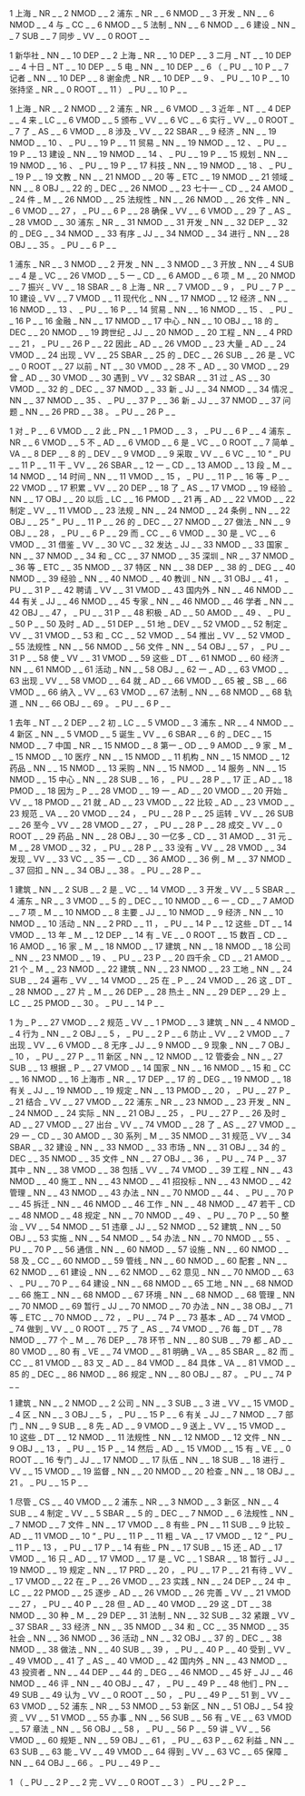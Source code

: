 1	上海	_	NR	_	_	2	NMOD	_	_
2	浦东	_	NR	_	_	6	NMOD	_	_
3	开发	_	NN	_	_	6	NMOD	_	_
4	与	_	CC	_	_	6	NMOD	_	_
5	法制	_	NN	_	_	6	NMOD	_	_
6	建设	_	NN	_	_	7	SUB	_	_
7	同步	_	VV	_	_	0	ROOT	_	_

1	新华社	_	NN	_	_	10	DEP	_	_
2	上海	_	NR	_	_	10	DEP	_	_
3	二月	_	NT	_	_	10	DEP	_	_
4	十日	_	NT	_	_	10	DEP	_	_
5	电	_	NN	_	_	10	DEP	_	_
6	（	_	PU	_	_	10	P	_	_
7	记者	_	NN	_	_	10	DEP	_	_
8	谢金虎	_	NR	_	_	10	DEP	_	_
9	、	_	PU	_	_	10	P	_	_
10	张持坚	_	NR	_	_	0	ROOT	_	_
11	）	_	PU	_	_	10	P	_	_

1	上海	_	NR	_	_	2	NMOD	_	_
2	浦东	_	NR	_	_	6	VMOD	_	_
3	近年	_	NT	_	_	4	DEP	_	_
4	来	_	LC	_	_	6	VMOD	_	_
5	颁布	_	VV	_	_	6	VC	_	_
6	实行	_	VV	_	_	0	ROOT	_	_
7	了	_	AS	_	_	6	VMOD	_	_
8	涉及	_	VV	_	_	22	SBAR	_	_
9	经济	_	NN	_	_	19	NMOD	_	_
10	、	_	PU	_	_	19	P	_	_
11	贸易	_	NN	_	_	19	NMOD	_	_
12	、	_	PU	_	_	19	P	_	_
13	建设	_	NN	_	_	19	NMOD	_	_
14	、	_	PU	_	_	19	P	_	_
15	规划	_	NN	_	_	19	NMOD	_	_
16	、	_	PU	_	_	19	P	_	_
17	科技	_	NN	_	_	19	NMOD	_	_
18	、	_	PU	_	_	19	P	_	_
19	文教	_	NN	_	_	21	NMOD	_	_
20	等	_	ETC	_	_	19	NMOD	_	_
21	领域	_	NN	_	_	8	OBJ	_	_
22	的	_	DEC	_	_	26	NMOD	_	_
23	七十一	_	CD	_	_	24	AMOD	_	_
24	件	_	M	_	_	26	NMOD	_	_
25	法规性	_	NN	_	_	26	NMOD	_	_
26	文件	_	NN	_	_	6	VMOD	_	_
27	，	_	PU	_	_	6	P	_	_
28	确保	_	VV	_	_	6	VMOD	_	_
29	了	_	AS	_	_	28	VMOD	_	_
30	浦东	_	NR	_	_	31	NMOD	_	_
31	开发	_	NN	_	_	32	DEP	_	_
32	的	_	DEG	_	_	34	NMOD	_	_
33	有序	_	JJ	_	_	34	NMOD	_	_
34	进行	_	NN	_	_	28	OBJ	_	_
35	。	_	PU	_	_	6	P	_	_

1	浦东	_	NR	_	_	3	NMOD	_	_
2	开发	_	NN	_	_	3	NMOD	_	_
3	开放	_	NN	_	_	4	SUB	_	_
4	是	_	VC	_	_	26	VMOD	_	_
5	一	_	CD	_	_	6	AMOD	_	_
6	项	_	M	_	_	20	NMOD	_	_
7	振兴	_	VV	_	_	18	SBAR	_	_
8	上海	_	NR	_	_	7	VMOD	_	_
9	，	_	PU	_	_	7	P	_	_
10	建设	_	VV	_	_	7	VMOD	_	_
11	现代化	_	NN	_	_	17	NMOD	_	_
12	经济	_	NN	_	_	16	NMOD	_	_
13	、	_	PU	_	_	16	P	_	_
14	贸易	_	NN	_	_	16	NMOD	_	_
15	、	_	PU	_	_	16	P	_	_
16	金融	_	NN	_	_	17	NMOD	_	_
17	中心	_	NN	_	_	10	OBJ	_	_
18	的	_	DEC	_	_	20	NMOD	_	_
19	跨世纪	_	JJ	_	_	20	NMOD	_	_
20	工程	_	NN	_	_	4	PRD	_	_
21	，	_	PU	_	_	26	P	_	_
22	因此	_	AD	_	_	26	VMOD	_	_
23	大量	_	AD	_	_	24	VMOD	_	_
24	出现	_	VV	_	_	25	SBAR	_	_
25	的	_	DEC	_	_	26	SUB	_	_
26	是	_	VC	_	_	0	ROOT	_	_
27	以前	_	NT	_	_	30	VMOD	_	_
28	不	_	AD	_	_	30	VMOD	_	_
29	曾	_	AD	_	_	30	VMOD	_	_
30	遇到	_	VV	_	_	32	SBAR	_	_
31	过	_	AS	_	_	30	VMOD	_	_
32	的	_	DEC	_	_	37	NMOD	_	_
33	新	_	JJ	_	_	34	NMOD	_	_
34	情况	_	NN	_	_	37	NMOD	_	_
35	、	_	PU	_	_	37	P	_	_
36	新	_	JJ	_	_	37	NMOD	_	_
37	问题	_	NN	_	_	26	PRD	_	_
38	。	_	PU	_	_	26	P	_	_

1	对	_	P	_	_	6	VMOD	_	_
2	此	_	PN	_	_	1	PMOD	_	_
3	，	_	PU	_	_	6	P	_	_
4	浦东	_	NR	_	_	6	VMOD	_	_
5	不	_	AD	_	_	6	VMOD	_	_
6	是	_	VC	_	_	0	ROOT	_	_
7	简单	_	VA	_	_	8	DEP	_	_
8	的	_	DEV	_	_	9	VMOD	_	_
9	采取	_	VV	_	_	6	VC	_	_
10	“	_	PU	_	_	11	P	_	_
11	干	_	VV	_	_	26	SBAR	_	_
12	一	_	CD	_	_	13	AMOD	_	_
13	段	_	M	_	_	14	NMOD	_	_
14	时间	_	NN	_	_	11	VMOD	_	_
15	，	_	PU	_	_	11	P	_	_
16	等	_	P	_	_	22	VMOD	_	_
17	积累	_	VV	_	_	20	DEP	_	_
18	了	_	AS	_	_	17	VMOD	_	_
19	经验	_	NN	_	_	17	OBJ	_	_
20	以后	_	LC	_	_	16	PMOD	_	_
21	再	_	AD	_	_	22	VMOD	_	_
22	制定	_	VV	_	_	11	VMOD	_	_
23	法规	_	NN	_	_	24	NMOD	_	_
24	条例	_	NN	_	_	22	OBJ	_	_
25	”	_	PU	_	_	11	P	_	_
26	的	_	DEC	_	_	27	NMOD	_	_
27	做法	_	NN	_	_	9	OBJ	_	_
28	，	_	PU	_	_	6	P	_	_
29	而	_	CC	_	_	6	VMOD	_	_
30	是	_	VC	_	_	6	VMOD	_	_
31	借鉴	_	VV	_	_	30	VC	_	_
32	发达	_	JJ	_	_	33	NMOD	_	_
33	国家	_	NN	_	_	37	NMOD	_	_
34	和	_	CC	_	_	37	NMOD	_	_
35	深圳	_	NR	_	_	37	NMOD	_	_
36	等	_	ETC	_	_	35	NMOD	_	_
37	特区	_	NN	_	_	38	DEP	_	_
38	的	_	DEG	_	_	40	NMOD	_	_
39	经验	_	NN	_	_	40	NMOD	_	_
40	教训	_	NN	_	_	31	OBJ	_	_
41	，	_	PU	_	_	31	P	_	_
42	聘请	_	VV	_	_	31	VMOD	_	_
43	国内外	_	NN	_	_	46	NMOD	_	_
44	有关	_	JJ	_	_	46	NMOD	_	_
45	专家	_	NN	_	_	46	NMOD	_	_
46	学者	_	NN	_	_	42	OBJ	_	_
47	，	_	PU	_	_	31	P	_	_
48	积极	_	AD	_	_	50	AMOD	_	_
49	、	_	PU	_	_	50	P	_	_
50	及时	_	AD	_	_	51	DEP	_	_
51	地	_	DEV	_	_	52	VMOD	_	_
52	制定	_	VV	_	_	31	VMOD	_	_
53	和	_	CC	_	_	52	VMOD	_	_
54	推出	_	VV	_	_	52	VMOD	_	_
55	法规性	_	NN	_	_	56	NMOD	_	_
56	文件	_	NN	_	_	54	OBJ	_	_
57	，	_	PU	_	_	31	P	_	_
58	使	_	VV	_	_	31	VMOD	_	_
59	这些	_	DT	_	_	61	NMOD	_	_
60	经济	_	NN	_	_	61	NMOD	_	_
61	活动	_	NN	_	_	58	OBJ	_	_
62	一	_	AD	_	_	63	VMOD	_	_
63	出现	_	VV	_	_	58	VMOD	_	_
64	就	_	AD	_	_	66	VMOD	_	_
65	被	_	SB	_	_	66	VMOD	_	_
66	纳入	_	VV	_	_	63	VMOD	_	_
67	法制	_	NN	_	_	68	NMOD	_	_
68	轨道	_	NN	_	_	66	OBJ	_	_
69	。	_	PU	_	_	6	P	_	_

1	去年	_	NT	_	_	2	DEP	_	_
2	初	_	LC	_	_	5	VMOD	_	_
3	浦东	_	NR	_	_	4	NMOD	_	_
4	新区	_	NN	_	_	5	VMOD	_	_
5	诞生	_	VV	_	_	6	SBAR	_	_
6	的	_	DEC	_	_	15	NMOD	_	_
7	中国	_	NR	_	_	15	NMOD	_	_
8	第一	_	OD	_	_	9	AMOD	_	_
9	家	_	M	_	_	15	NMOD	_	_
10	医疗	_	NN	_	_	15	NMOD	_	_
11	机构	_	NN	_	_	15	NMOD	_	_
12	药品	_	NN	_	_	15	NMOD	_	_
13	采购	_	NN	_	_	15	NMOD	_	_
14	服务	_	NN	_	_	15	NMOD	_	_
15	中心	_	NN	_	_	28	SUB	_	_
16	，	_	PU	_	_	28	P	_	_
17	正	_	AD	_	_	18	PMOD	_	_
18	因为	_	P	_	_	28	VMOD	_	_
19	一	_	AD	_	_	20	VMOD	_	_
20	开始	_	VV	_	_	18	PMOD	_	_
21	就	_	AD	_	_	23	VMOD	_	_
22	比较	_	AD	_	_	23	VMOD	_	_
23	规范	_	VA	_	_	20	VMOD	_	_
24	，	_	PU	_	_	28	P	_	_
25	运转	_	VV	_	_	26	SUB	_	_
26	至今	_	VV	_	_	28	VMOD	_	_
27	，	_	PU	_	_	28	P	_	_
28	成交	_	VV	_	_	0	ROOT	_	_
29	药品	_	NN	_	_	28	OBJ	_	_
30	一亿多	_	CD	_	_	31	AMOD	_	_
31	元	_	M	_	_	28	VMOD	_	_
32	，	_	PU	_	_	28	P	_	_
33	没有	_	VV	_	_	28	VMOD	_	_
34	发现	_	VV	_	_	33	VC	_	_
35	一	_	CD	_	_	36	AMOD	_	_
36	例	_	M	_	_	37	NMOD	_	_
37	回扣	_	NN	_	_	34	OBJ	_	_
38	。	_	PU	_	_	28	P	_	_

1	建筑	_	NN	_	_	2	SUB	_	_
2	是	_	VC	_	_	14	VMOD	_	_
3	开发	_	VV	_	_	5	SBAR	_	_
4	浦东	_	NR	_	_	3	VMOD	_	_
5	的	_	DEC	_	_	10	NMOD	_	_
6	一	_	CD	_	_	7	AMOD	_	_
7	项	_	M	_	_	10	NMOD	_	_
8	主要	_	JJ	_	_	10	NMOD	_	_
9	经济	_	NN	_	_	10	NMOD	_	_
10	活动	_	NN	_	_	2	PRD	_	_
11	，	_	PU	_	_	14	P	_	_
12	这些	_	DT	_	_	14	VMOD	_	_
13	年	_	M	_	_	12	DEP	_	_
14	有	_	VE	_	_	0	ROOT	_	_
15	数百	_	CD	_	_	16	AMOD	_	_
16	家	_	M	_	_	18	NMOD	_	_
17	建筑	_	NN	_	_	18	NMOD	_	_
18	公司	_	NN	_	_	23	NMOD	_	_
19	、	_	PU	_	_	23	P	_	_
20	四千余	_	CD	_	_	21	AMOD	_	_
21	个	_	M	_	_	23	NMOD	_	_
22	建筑	_	NN	_	_	23	NMOD	_	_
23	工地	_	NN	_	_	24	SUB	_	_
24	遍布	_	VV	_	_	14	VMOD	_	_
25	在	_	P	_	_	24	VMOD	_	_
26	这	_	DT	_	_	28	NMOD	_	_
27	片	_	M	_	_	26	DEP	_	_
28	热土	_	NN	_	_	29	DEP	_	_
29	上	_	LC	_	_	25	PMOD	_	_
30	。	_	PU	_	_	14	P	_	_

1	为	_	P	_	_	27	VMOD	_	_
2	规范	_	VV	_	_	1	PMOD	_	_
3	建筑	_	NN	_	_	4	NMOD	_	_
4	行为	_	NN	_	_	2	OBJ	_	_
5	，	_	PU	_	_	2	P	_	_
6	防止	_	VV	_	_	2	VMOD	_	_
7	出现	_	VV	_	_	6	VMOD	_	_
8	无序	_	JJ	_	_	9	NMOD	_	_
9	现象	_	NN	_	_	7	OBJ	_	_
10	，	_	PU	_	_	27	P	_	_
11	新区	_	NN	_	_	12	NMOD	_	_
12	管委会	_	NN	_	_	27	SUB	_	_
13	根据	_	P	_	_	27	VMOD	_	_
14	国家	_	NN	_	_	16	NMOD	_	_
15	和	_	CC	_	_	16	NMOD	_	_
16	上海市	_	NR	_	_	17	DEP	_	_
17	的	_	DEG	_	_	19	NMOD	_	_
18	有关	_	JJ	_	_	19	NMOD	_	_
19	规定	_	NN	_	_	13	PMOD	_	_
20	，	_	PU	_	_	27	P	_	_
21	结合	_	VV	_	_	27	VMOD	_	_
22	浦东	_	NR	_	_	23	NMOD	_	_
23	开发	_	NN	_	_	24	NMOD	_	_
24	实际	_	NN	_	_	21	OBJ	_	_
25	，	_	PU	_	_	27	P	_	_
26	及时	_	AD	_	_	27	VMOD	_	_
27	出台	_	VV	_	_	74	VMOD	_	_
28	了	_	AS	_	_	27	VMOD	_	_
29	一	_	CD	_	_	30	AMOD	_	_
30	系列	_	M	_	_	35	NMOD	_	_
31	规范	_	VV	_	_	34	SBAR	_	_
32	建设	_	NN	_	_	33	NMOD	_	_
33	市场	_	NN	_	_	31	OBJ	_	_
34	的	_	DEC	_	_	35	NMOD	_	_
35	文件	_	NN	_	_	27	OBJ	_	_
36	，	_	PU	_	_	74	P	_	_
37	其中	_	NN	_	_	38	VMOD	_	_
38	包括	_	VV	_	_	74	VMOD	_	_
39	工程	_	NN	_	_	43	NMOD	_	_
40	施工	_	NN	_	_	43	NMOD	_	_
41	招投标	_	NN	_	_	43	NMOD	_	_
42	管理	_	NN	_	_	43	NMOD	_	_
43	办法	_	NN	_	_	70	NMOD	_	_
44	、	_	PU	_	_	70	P	_	_
45	拆迁	_	NN	_	_	46	NMOD	_	_
46	工作	_	NN	_	_	48	NMOD	_	_
47	若干	_	CD	_	_	48	NMOD	_	_
48	规定	_	NN	_	_	70	NMOD	_	_
49	、	_	PU	_	_	70	P	_	_
50	整治	_	VV	_	_	54	NMOD	_	_
51	违章	_	JJ	_	_	52	NMOD	_	_
52	建筑	_	NN	_	_	50	OBJ	_	_
53	实施	_	NN	_	_	54	NMOD	_	_
54	办法	_	NN	_	_	70	NMOD	_	_
55	、	_	PU	_	_	70	P	_	_
56	通信	_	NN	_	_	60	NMOD	_	_
57	设施	_	NN	_	_	60	NMOD	_	_
58	及	_	CC	_	_	60	NMOD	_	_
59	管线	_	NN	_	_	60	NMOD	_	_
60	配套	_	NN	_	_	62	NMOD	_	_
61	建设	_	NN	_	_	62	NMOD	_	_
62	意见	_	NN	_	_	70	NMOD	_	_
63	、	_	PU	_	_	70	P	_	_
64	建设	_	NN	_	_	68	NMOD	_	_
65	工地	_	NN	_	_	68	NMOD	_	_
66	施工	_	NN	_	_	68	NMOD	_	_
67	环境	_	NN	_	_	68	NMOD	_	_
68	管理	_	NN	_	_	70	NMOD	_	_
69	暂行	_	JJ	_	_	70	NMOD	_	_
70	办法	_	NN	_	_	38	OBJ	_	_
71	等	_	ETC	_	_	70	NMOD	_	_
72	，	_	PU	_	_	74	P	_	_
73	基本	_	AD	_	_	74	VMOD	_	_
74	做到	_	VV	_	_	0	ROOT	_	_
75	了	_	AS	_	_	74	VMOD	_	_
76	每	_	DT	_	_	78	NMOD	_	_
77	个	_	M	_	_	76	DEP	_	_
78	环节	_	NN	_	_	80	SUB	_	_
79	都	_	AD	_	_	80	VMOD	_	_
80	有	_	VE	_	_	74	VMOD	_	_
81	明确	_	VA	_	_	85	SBAR	_	_
82	而	_	CC	_	_	81	VMOD	_	_
83	又	_	AD	_	_	84	VMOD	_	_
84	具体	_	VA	_	_	81	VMOD	_	_
85	的	_	DEC	_	_	86	NMOD	_	_
86	规定	_	NN	_	_	80	OBJ	_	_
87	。	_	PU	_	_	74	P	_	_

1	建筑	_	NN	_	_	2	NMOD	_	_
2	公司	_	NN	_	_	3	SUB	_	_
3	进	_	VV	_	_	15	VMOD	_	_
4	区	_	NN	_	_	3	OBJ	_	_
5	，	_	PU	_	_	15	P	_	_
6	有关	_	JJ	_	_	7	NMOD	_	_
7	部门	_	NN	_	_	9	SUB	_	_
8	先	_	AD	_	_	9	VMOD	_	_
9	送上	_	VV	_	_	15	VMOD	_	_
10	这些	_	DT	_	_	12	NMOD	_	_
11	法规性	_	NN	_	_	12	NMOD	_	_
12	文件	_	NN	_	_	9	OBJ	_	_
13	，	_	PU	_	_	15	P	_	_
14	然后	_	AD	_	_	15	VMOD	_	_
15	有	_	VE	_	_	0	ROOT	_	_
16	专门	_	JJ	_	_	17	NMOD	_	_
17	队伍	_	NN	_	_	18	SUB	_	_
18	进行	_	VV	_	_	15	VMOD	_	_
19	监督	_	NN	_	_	20	NMOD	_	_
20	检查	_	NN	_	_	18	OBJ	_	_
21	。	_	PU	_	_	15	P	_	_

1	尽管	_	CS	_	_	40	VMOD	_	_
2	浦东	_	NR	_	_	3	NMOD	_	_
3	新区	_	NN	_	_	4	SUB	_	_
4	制定	_	VV	_	_	5	SBAR	_	_
5	的	_	DEC	_	_	7	NMOD	_	_
6	法规性	_	NN	_	_	7	NMOD	_	_
7	文件	_	NN	_	_	17	VMOD	_	_
8	有些	_	PN	_	_	11	SUB	_	_
9	比较	_	AD	_	_	11	VMOD	_	_
10	“	_	PU	_	_	11	P	_	_
11	粗	_	VA	_	_	17	VMOD	_	_
12	”	_	PU	_	_	11	P	_	_
13	，	_	PU	_	_	17	P	_	_
14	有些	_	PN	_	_	17	SUB	_	_
15	还	_	AD	_	_	17	VMOD	_	_
16	只	_	AD	_	_	17	VMOD	_	_
17	是	_	VC	_	_	1	SBAR	_	_
18	暂行	_	JJ	_	_	19	NMOD	_	_
19	规定	_	NN	_	_	17	PRD	_	_
20	，	_	PU	_	_	17	P	_	_
21	有待	_	VV	_	_	17	VMOD	_	_
22	在	_	P	_	_	26	VMOD	_	_
23	实践	_	NN	_	_	24	DEP	_	_
24	中	_	LC	_	_	22	PMOD	_	_
25	逐步	_	AD	_	_	26	VMOD	_	_
26	完善	_	VV	_	_	21	VMOD	_	_
27	，	_	PU	_	_	40	P	_	_
28	但	_	AD	_	_	40	VMOD	_	_
29	这	_	DT	_	_	38	NMOD	_	_
30	种	_	M	_	_	29	DEP	_	_
31	法制	_	NN	_	_	32	SUB	_	_
32	紧跟	_	VV	_	_	37	SBAR	_	_
33	经济	_	NN	_	_	35	NMOD	_	_
34	和	_	CC	_	_	35	NMOD	_	_
35	社会	_	NN	_	_	36	NMOD	_	_
36	活动	_	NN	_	_	32	OBJ	_	_
37	的	_	DEC	_	_	38	NMOD	_	_
38	做法	_	NN	_	_	40	SUB	_	_
39	，	_	PU	_	_	40	P	_	_
40	受到	_	VV	_	_	49	VMOD	_	_
41	了	_	AS	_	_	40	VMOD	_	_
42	国内外	_	NN	_	_	43	NMOD	_	_
43	投资者	_	NN	_	_	44	DEP	_	_
44	的	_	DEG	_	_	46	NMOD	_	_
45	好	_	JJ	_	_	46	NMOD	_	_
46	评	_	NN	_	_	40	OBJ	_	_
47	，	_	PU	_	_	49	P	_	_
48	他们	_	PN	_	_	49	SUB	_	_
49	认为	_	VV	_	_	0	ROOT	_	_
50	，	_	PU	_	_	49	P	_	_
51	到	_	VV	_	_	63	VMOD	_	_
52	浦东	_	NR	_	_	53	NMOD	_	_
53	新区	_	NN	_	_	51	OBJ	_	_
54	投资	_	VV	_	_	51	VMOD	_	_
55	办事	_	NN	_	_	56	SUB	_	_
56	有	_	VE	_	_	63	VMOD	_	_
57	章法	_	NN	_	_	56	OBJ	_	_
58	，	_	PU	_	_	56	P	_	_
59	讲	_	VV	_	_	56	VMOD	_	_
60	规矩	_	NN	_	_	59	OBJ	_	_
61	，	_	PU	_	_	63	P	_	_
62	利益	_	NN	_	_	63	SUB	_	_
63	能	_	VV	_	_	49	VMOD	_	_
64	得到	_	VV	_	_	63	VC	_	_
65	保障	_	NN	_	_	64	OBJ	_	_
66	。	_	PU	_	_	49	P	_	_

1	（	_	PU	_	_	2	P	_	_
2	完	_	VV	_	_	0	ROOT	_	_
3	）	_	PU	_	_	2	P	_	_

